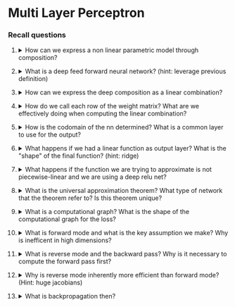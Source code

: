 # Multi Layer Perceptron

### Recall questions


1. <details markdown=1><summary markdown="span"> How can we express a non linear parametric model through composition? </summary>
    
    \
    ![](./static/DEEP/mlp1.png)
    
</details>

2. <details markdown=1><summary markdown="span"> What is a deep feed forward neural network? (hint: leverage previous definition) </summary>
    
    \
    ![](./static/DEEP/mlp2.png) \
    Note that ==$f$ is linear, $\sigma$ is not==!
    
</details>

3. <details markdown=1><summary markdown="span"> How can we express the deep composition as a linear combination? </summary>
    
    \
    We can express it as the product of $W \to (W \ b), \ x \to (x \ 1)$. The weight of layer $\mathcal{l}$ are encoded in the matrix $W_{\mathcal{l}}$

</details>

4. <details markdown=1><summary markdown="span"> How do we call each row of the weight matrix? What are we effectively doing when computing the linear combination? </summary>
    
    \
    Each ==row of a weight matrix is called a neuron or hidden unit. Each layer is a vector to vector function,  $R^p \to R^q$==. \
    Furthermore, ==each layer has $q$ units acting in parallel==, and ==each unit acts as a scalar function $R^p \to R$==.
    
</details>

5. <details markdown=1><summary markdown="span"> How is the codomain of the nn determined? What is a common layer to use for the output? </summary>
    
    \
    The ==output layer determines the co-domain of the network==. In general, ==a linear layer== is a common choice for the output.
    
</details>

6. <details markdown=1><summary markdown="span"> What happens if we had a linear function as output layer? What is the "shape" of the final function? (hint: ridge) </summary>
    
    \
    The $y$ is expressed as a ==combination of ridge function==. This means that the final function will be ==piece-wise linear==. \
    ![](./static/DEEP/mlp3.png)
    
</details>

7. <details markdown=1><summary markdown="span"> What happens if the function we are trying to approximate is not piecewise-linear and we are using a deep relu net? </summary>
    
    \
    We ==cannot approximate it==.
    
</details>

8. <details markdown=1><summary markdown="span"> What is the universal approximation theorem? What type of network that the theorem refer to? Is this theorem unique? </summary>
    
    \
    ![](./static/DEEP/mlp4.png) \
    Note that ==$\sigma$ must be sigmoidal and that the network in question has just 1 layer==. Furthermore, ==for large enough $q$, we can make the tranining error arbitrarily small== (i.e. get better approx).

    
</details>

9. <details markdown=1><summary markdown="span"> What is a computational graph? What is the shape of the computational graph for the loss? </summary>

    \
    It's a ==directed acyclic graph that represents the computation of $f(x)$ with intermediate variables==. \
    ![](./static/DEEP/mlp5.png) \
    Shape: Input #params, Output: scalar
    
</details>

10. <details markdown=1><summary markdown="span"> What is forward mode and what is the key assumption we make? Why is inefficent in high dimensions? </summary>
    
    \
    Ideally, we want a ==lookup table to quickly compute the derivatives==. However, ==in high dimensions, the cost of computing $\nabla f(x) = p \times$ cost of computing $f(x)$==, since we have to compute partial derivatives w.r.t. to each input dimension.\
    In other words, we are simply applying the chain rule in a straightforward manner.
    
</details>

11. <details markdown=1><summary markdown="span"> What is reverse mode and the backward pass? Why is it necessary to compute the forward pass first? </summary>
    
    \
    ![](./static/DEEP/mlp6.png)
    
</details>

12. <details markdown=1><summary markdown="span"> Why is reverse mode inherently more efficient than forward mode? (Hint: huge jacobians) </summary>
    
    \
    ![](./static/DEEP/mlp7.png)
    
</details>

13. <details markdown=1><summary markdown="span"> What is backpropagation then? </summary>
    
    \
    We call backpropagation ==the reverse mode automatic differentiation applied to deep neural nets==. It is as fast as evaluating the original function! Always remember: backpropagation is ==a computational technique==.
    
</details>